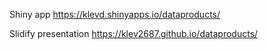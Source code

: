 Shiny app
https://klevd.shinyapps.io/dataproducts/

Slidify presentation
https://klev2687.github.io/dataproducts/
